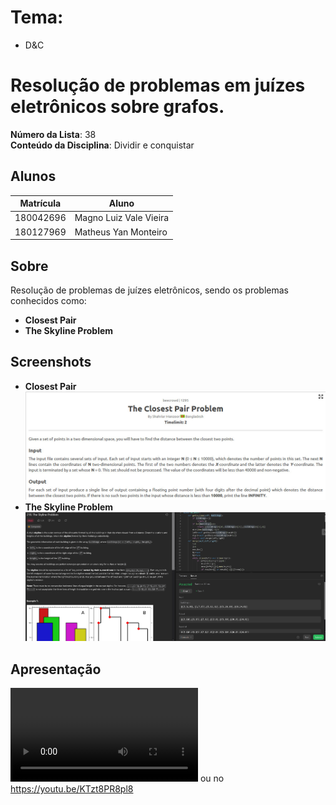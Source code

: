 

# Tema:
 - D&C

 

# Resolução de problemas em juízes eletrônicos sobre grafos.

**Número da Lista**: 38<br>
**Conteúdo da Disciplina**: Dividir e conquistar<br>

## Alunos
|Matrícula | Aluno |
| -- | -- |
| 180042696  |  Magno Luiz Vale Vieira |
| 180127969  |  Matheus Yan Monteiro |

## Sobre 
Resolução de problemas de juízes eletrônicos, sendo os problemas conhecidos como: 

- **Closest Pair** <br>
- **The Skyline Problem**<br>



## Screenshots
- **Closest Pair** <br>
![CP](https://github.com/projeto-de-algoritmos/DC_Solucao_problemas/blob/33135905ca6a7fb4754667d679c1abb159a2cbbf/Closest_Pair/enunciadoClosestPair.jpeg)
- **The Skyline Problem** <br>
![TSP](https://github.com/projeto-de-algoritmos/DC_Solucao_problemas/blob/33135905ca6a7fb4754667d679c1abb159a2cbbf/The_Skyline_Problem/theskylineproblem.png)

## Apresentação 
![Apresentação no git](https://github.com/projeto-de-algoritmos/DC_Solucao_problemas/blob/05e2f3e5827b3af59d378983d1493904c5f234d4/apresentacao/Apresenta.mp4) ou no https://youtu.be/KTzt8PR8pl8